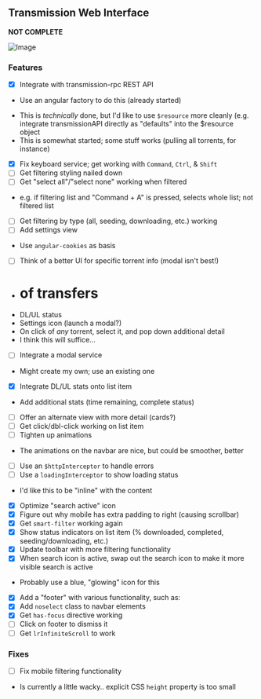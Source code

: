 ## Transmission Web Interface

**NOT COMPLETE**

![Image](http://i.imgur.com/tAMpwA5.png)

### Features

- [x] Integrate with transmission-rpc REST API
 * Use an angular factory to do this (already started)
 - This is *technically* done, but I'd like to use `$resource` more cleanly (e.g. integrate transmissionAPI directly as "defaults" into the $resource object
 - This is somewhat started; some stuff works (pulling all torrents, for instance)
- [x] Fix keyboard service; get working with `Command`, `Ctrl`, & `Shift`
- [ ] Get filtering styling nailed down
- [ ] Get "select all"/"select none" working when filtered
 - e.g. if filtering list and "Command + A" is pressed, selects whole list; not filtered list
- [ ] Get filtering by type (all, seeding, downloading, etc.) working
- [ ] Add settings view
 - Use `angular-cookies` as basis
- [ ] Think of a better UI for specific torrent info (modal isn't best!)
 - # of transfers
 - DL/UL status
 - Settings icon (launch a modal?)
 - On click of *any* torrent, select it, and pop down additional detail
  - I think this will suffice...
- [ ] Integrate a modal service
 - Might create my own; use an existing one
- [x] Integrate DL/UL stats onto list item
 - Add additional stats (time remaining, complete status)
- [ ] Offer an alternate view with more detail (cards?)
- [ ] Get click/dbl-click working on list item
- [ ] Tighten up animations
 - The animations on the navbar are nice, but could be smoother, better
- [ ] Use an `$httpInterceptor` to handle errors
- [ ] Use a `loadingInterceptor` to show loading status
 - I'd like this to be "inline" with the content
- [x] Optimize "search active" icon
- [x] Figure out why mobile has extra padding to right (causing scrollbar)
- [x] Get `smart-filter` working again
- [x] Show status indicators on list item (% downloaded, completed, seeding/downloading, etc.)
- [X] Update toolbar with more filtering functionality
- [x] When search icon is active, swap out the search icon to make it more visible search is active
 - Probably use a blue, "glowing" icon for this
- [x] Add a "footer" with various functionality, such as:
- [X] Add `noselect` class to navbar elements
- [X] Get `has-focus` directive working
- [ ] Click on footer to dismiss it
- [ ] Get `lrInfiniteScroll` to work

### Fixes

- [ ] Fix mobile filtering functionality
 - Is currently a little wacky.. explicit CSS `height` property is too small
